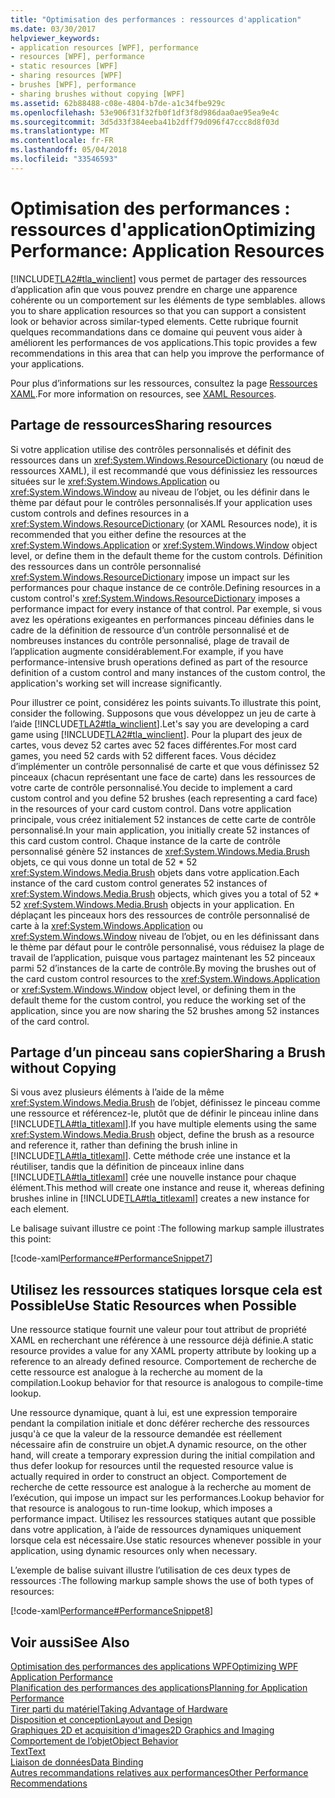 ```yaml
---
title: "Optimisation des performances : ressources d'application"
ms.date: 03/30/2017
helpviewer_keywords:
- application resources [WPF], performance
- resources [WPF], performance
- static resources [WPF]
- sharing resources [WPF]
- brushes [WPF], performance
- sharing brushes without copying [WPF]
ms.assetid: 62b88488-c08e-4804-b7de-a1c34fbe929c
ms.openlocfilehash: 53e906f31f32fb0f1df3f8d986daa0ae95ea9e4c
ms.sourcegitcommit: 3d5d33f384eeba41b2dff79d096f47ccc8d8f03d
ms.translationtype: MT
ms.contentlocale: fr-FR
ms.lasthandoff: 05/04/2018
ms.locfileid: "33546593"
---
```

# <a name="optimizing-performance-application-resources"></a><span data-ttu-id="2b166-102">Optimisation des performances : ressources d'application</span><span class="sxs-lookup"><span data-stu-id="2b166-102">Optimizing Performance: Application Resources</span></span>
[!INCLUDE[TLA2#tla_winclient](../../../../includes/tla2sharptla-winclient-md.md)]<span data-ttu-id="2b166-103"> vous permet de partager des ressources d’application afin que vous pouvez prendre en charge une apparence cohérente ou un comportement sur les éléments de type semblables.</span><span class="sxs-lookup"><span data-stu-id="2b166-103"> allows you to share application resources so that you can support a consistent look or behavior across similar-typed elements.</span></span> <span data-ttu-id="2b166-104">Cette rubrique fournit quelques recommandations dans ce domaine qui peuvent vous aider à améliorent les performances de vos applications.</span><span class="sxs-lookup"><span data-stu-id="2b166-104">This topic provides a few recommendations in this area that can help you improve the performance of your applications.</span></span>  
  
 <span data-ttu-id="2b166-105">Pour plus d’informations sur les ressources, consultez la page [Ressources XAML](../../../../docs/framework/wpf/advanced/xaml-resources.md).</span><span class="sxs-lookup"><span data-stu-id="2b166-105">For more information on resources, see [XAML Resources](../../../../docs/framework/wpf/advanced/xaml-resources.md).</span></span>  
  
## <a name="sharing-resources"></a><span data-ttu-id="2b166-106">Partage de ressources</span><span class="sxs-lookup"><span data-stu-id="2b166-106">Sharing resources</span></span>  
 <span data-ttu-id="2b166-107">Si votre application utilise des contrôles personnalisés et définit des ressources dans un <xref:System.Windows.ResourceDictionary> (ou nœud de ressources XAML), il est recommandé que vous définissiez les ressources situées sur le <xref:System.Windows.Application> ou <xref:System.Windows.Window> au niveau de l’objet, ou les définir dans le thème par défaut pour le contrôles personnalisés.</span><span class="sxs-lookup"><span data-stu-id="2b166-107">If your application uses custom controls and defines resources in a <xref:System.Windows.ResourceDictionary> (or XAML Resources node), it is recommended that you either define the resources at the <xref:System.Windows.Application> or <xref:System.Windows.Window> object level, or define them in the default theme for the custom controls.</span></span> <span data-ttu-id="2b166-108">Définition des ressources dans un contrôle personnalisé <xref:System.Windows.ResourceDictionary> impose un impact sur les performances pour chaque instance de ce contrôle.</span><span class="sxs-lookup"><span data-stu-id="2b166-108">Defining resources in a custom control's <xref:System.Windows.ResourceDictionary> imposes a performance impact for every instance of that control.</span></span> <span data-ttu-id="2b166-109">Par exemple, si vous avez les opérations exigeantes en performances pinceau définies dans le cadre de la définition de ressource d’un contrôle personnalisé et de nombreuses instances du contrôle personnalisé, plage de travail de l’application augmente considérablement.</span><span class="sxs-lookup"><span data-stu-id="2b166-109">For example, if you have performance-intensive brush operations defined as part of the resource definition of a custom control and many instances of the custom control, the application's working set will increase significantly.</span></span>  
  
 <span data-ttu-id="2b166-110">Pour illustrer ce point, considérez les points suivants.</span><span class="sxs-lookup"><span data-stu-id="2b166-110">To illustrate this point, consider the following.</span></span> <span data-ttu-id="2b166-111">Supposons que vous développez un jeu de carte à l’aide [!INCLUDE[TLA2#tla_winclient](../../../../includes/tla2sharptla-winclient-md.md)].</span><span class="sxs-lookup"><span data-stu-id="2b166-111">Let's say you are developing a card game using [!INCLUDE[TLA2#tla_winclient](../../../../includes/tla2sharptla-winclient-md.md)].</span></span> <span data-ttu-id="2b166-112">Pour la plupart des jeux de cartes, vous devez 52 cartes avec 52 faces différentes.</span><span class="sxs-lookup"><span data-stu-id="2b166-112">For most card games, you need 52 cards with 52 different faces.</span></span> <span data-ttu-id="2b166-113">Vous décidez d’implémenter un contrôle personnalisé de carte et que vous définissez 52 pinceaux (chacun représentant une face de carte) dans les ressources de votre carte de contrôle personnalisé.</span><span class="sxs-lookup"><span data-stu-id="2b166-113">You decide to implement a card custom control and you define 52 brushes (each representing a card face) in the resources of your card custom control.</span></span> <span data-ttu-id="2b166-114">Dans votre application principale, vous créez initialement 52 instances de cette carte de contrôle personnalisé.</span><span class="sxs-lookup"><span data-stu-id="2b166-114">In your main application, you initially create 52 instances of this card custom control.</span></span> <span data-ttu-id="2b166-115">Chaque instance de la carte de contrôle personnalisé génère 52 instances de <xref:System.Windows.Media.Brush> objets, ce qui vous donne un total de 52 \* 52 <xref:System.Windows.Media.Brush> objets dans votre application.</span><span class="sxs-lookup"><span data-stu-id="2b166-115">Each instance of the card custom control generates 52 instances of <xref:System.Windows.Media.Brush> objects, which gives you a total of 52 \* 52 <xref:System.Windows.Media.Brush> objects in your application.</span></span> <span data-ttu-id="2b166-116">En déplaçant les pinceaux hors des ressources de contrôle personnalisé de carte à la <xref:System.Windows.Application> ou <xref:System.Windows.Window> niveau de l’objet, ou en les définissant dans le thème par défaut pour le contrôle personnalisé, vous réduisez la plage de travail de l’application, puisque vous partagez maintenant les 52 pinceaux parmi 52 d’instances de la carte de contrôle.</span><span class="sxs-lookup"><span data-stu-id="2b166-116">By moving the brushes out of the card custom control resources to the <xref:System.Windows.Application> or <xref:System.Windows.Window> object level, or defining them in the default theme for the custom control, you reduce the working set of the application, since you are now sharing the 52 brushes among 52 instances of the card control.</span></span>  
  
## <a name="sharing-a-brush-without-copying"></a><span data-ttu-id="2b166-117">Partage d’un pinceau sans copier</span><span class="sxs-lookup"><span data-stu-id="2b166-117">Sharing a Brush without Copying</span></span>  
 <span data-ttu-id="2b166-118">Si vous avez plusieurs éléments à l’aide de la même <xref:System.Windows.Media.Brush> de l’objet, définissez le pinceau comme une ressource et référencez-le, plutôt que de définir le pinceau inline dans [!INCLUDE[TLA#tla_titlexaml](../../../../includes/tlasharptla-titlexaml-md.md)].</span><span class="sxs-lookup"><span data-stu-id="2b166-118">If you have multiple elements using the same <xref:System.Windows.Media.Brush> object, define the brush as a resource and reference it, rather than defining the brush inline in [!INCLUDE[TLA#tla_titlexaml](../../../../includes/tlasharptla-titlexaml-md.md)].</span></span> <span data-ttu-id="2b166-119">Cette méthode crée une instance et la réutiliser, tandis que la définition de pinceaux inline dans [!INCLUDE[TLA#tla_titlexaml](../../../../includes/tlasharptla-titlexaml-md.md)] crée une nouvelle instance pour chaque élément.</span><span class="sxs-lookup"><span data-stu-id="2b166-119">This method will create one instance and reuse it, whereas defining brushes inline in [!INCLUDE[TLA#tla_titlexaml](../../../../includes/tlasharptla-titlexaml-md.md)] creates a new instance for each element.</span></span>  
  
 <span data-ttu-id="2b166-120">Le balisage suivant illustre ce point :</span><span class="sxs-lookup"><span data-stu-id="2b166-120">The following markup sample illustrates this point:</span></span>  
  
 [!code-xaml[Performance#PerformanceSnippet7](../../../../samples/snippets/csharp/VS_Snippets_Wpf/Performance/CSharp/BrushResource.xaml#performancesnippet7)]  
  
## <a name="use-static-resources-when-possible"></a><span data-ttu-id="2b166-121">Utilisez les ressources statiques lorsque cela est Possible</span><span class="sxs-lookup"><span data-stu-id="2b166-121">Use Static Resources when Possible</span></span>  
 <span data-ttu-id="2b166-122">Une ressource statique fournit une valeur pour tout attribut de propriété XAML en recherchant une référence à une ressource déjà définie.</span><span class="sxs-lookup"><span data-stu-id="2b166-122">A static resource provides a value for any XAML property attribute by looking up a reference to an already defined resource.</span></span> <span data-ttu-id="2b166-123">Comportement de recherche de cette ressource est analogue à la recherche au moment de la compilation.</span><span class="sxs-lookup"><span data-stu-id="2b166-123">Lookup behavior for that resource is analogous to compile-time lookup.</span></span>  
  
 <span data-ttu-id="2b166-124">Une ressource dynamique, quant à lui, est une expression temporaire pendant la compilation initiale et donc déférer recherche des ressources jusqu'à ce que la valeur de la ressource demandée est réellement nécessaire afin de construire un objet.</span><span class="sxs-lookup"><span data-stu-id="2b166-124">A dynamic resource, on the other hand, will create a temporary expression during the initial compilation and thus defer lookup for resources until the requested resource value is actually required in order to construct an object.</span></span> <span data-ttu-id="2b166-125">Comportement de recherche de cette ressource est analogue à la recherche au moment de l’exécution, qui impose un impact sur les performances.</span><span class="sxs-lookup"><span data-stu-id="2b166-125">Lookup behavior for that resource is analogous to run-time lookup, which imposes a performance impact.</span></span> <span data-ttu-id="2b166-126">Utilisez les ressources statiques autant que possible dans votre application, à l’aide de ressources dynamiques uniquement lorsque cela est nécessaire.</span><span class="sxs-lookup"><span data-stu-id="2b166-126">Use static resources whenever possible in your application, using dynamic resources only when necessary.</span></span>  
  
 <span data-ttu-id="2b166-127">L’exemple de balise suivant illustre l’utilisation de ces deux types de ressources :</span><span class="sxs-lookup"><span data-stu-id="2b166-127">The following markup sample shows the use of both types of resources:</span></span>  
  
 [!code-xaml[Performance#PerformanceSnippet8](../../../../samples/snippets/csharp/VS_Snippets_Wpf/Performance/CSharp/DynamicResource.xaml#performancesnippet8)]  
  
## <a name="see-also"></a><span data-ttu-id="2b166-128">Voir aussi</span><span class="sxs-lookup"><span data-stu-id="2b166-128">See Also</span></span>  
 [<span data-ttu-id="2b166-129">Optimisation des performances des applications WPF</span><span class="sxs-lookup"><span data-stu-id="2b166-129">Optimizing WPF Application Performance</span></span>](../../../../docs/framework/wpf/advanced/optimizing-wpf-application-performance.md)  
 [<span data-ttu-id="2b166-130">Planification des performances des applications</span><span class="sxs-lookup"><span data-stu-id="2b166-130">Planning for Application Performance</span></span>](../../../../docs/framework/wpf/advanced/planning-for-application-performance.md)  
 [<span data-ttu-id="2b166-131">Tirer parti du matériel</span><span class="sxs-lookup"><span data-stu-id="2b166-131">Taking Advantage of Hardware</span></span>](../../../../docs/framework/wpf/advanced/optimizing-performance-taking-advantage-of-hardware.md)  
 [<span data-ttu-id="2b166-132">Disposition et conception</span><span class="sxs-lookup"><span data-stu-id="2b166-132">Layout and Design</span></span>](../../../../docs/framework/wpf/advanced/optimizing-performance-layout-and-design.md)  
 [<span data-ttu-id="2b166-133">Graphiques 2D et acquisition d'images</span><span class="sxs-lookup"><span data-stu-id="2b166-133">2D Graphics and Imaging</span></span>](../../../../docs/framework/wpf/advanced/optimizing-performance-2d-graphics-and-imaging.md)  
 [<span data-ttu-id="2b166-134">Comportement de l’objet</span><span class="sxs-lookup"><span data-stu-id="2b166-134">Object Behavior</span></span>](../../../../docs/framework/wpf/advanced/optimizing-performance-object-behavior.md)  
 [<span data-ttu-id="2b166-135">Text</span><span class="sxs-lookup"><span data-stu-id="2b166-135">Text</span></span>](../../../../docs/framework/wpf/advanced/optimizing-performance-text.md)  
 [<span data-ttu-id="2b166-136">Liaison de données</span><span class="sxs-lookup"><span data-stu-id="2b166-136">Data Binding</span></span>](../../../../docs/framework/wpf/advanced/optimizing-performance-data-binding.md)  
 [<span data-ttu-id="2b166-137">Autres recommandations relatives aux performances</span><span class="sxs-lookup"><span data-stu-id="2b166-137">Other Performance Recommendations</span></span>](../../../../docs/framework/wpf/advanced/optimizing-performance-other-recommendations.md)

